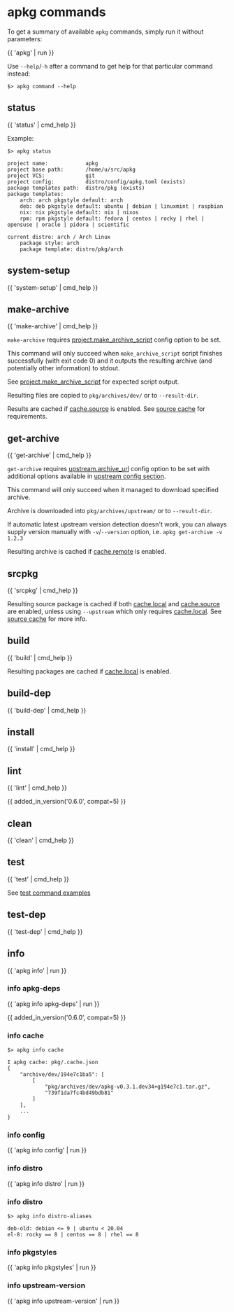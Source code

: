 # apkg commands

To get a summary of available `apkg` commands, simply run it without parameters:

{{ 'apkg' | run }}

Use `--help`/`-h` after a command to get help for that particular command instead:

```
$> apkg command --help
```

## status

{{ 'status' | cmd_help }}

Example:

```
$> apkg status

project name:            apkg
project base path:       /home/u/src/apkg
project VCS:             git
project config:          distro/config/apkg.toml (exists)
package templates path:  distro/pkg (exists)
package templates:
    arch: arch pkgstyle default: arch
    deb: deb pkgstyle default: ubuntu | debian | linuxmint | raspbian
    nix: nix pkgstyle default: nix | nixos
    rpm: rpm pkgstyle default: fedora | centos | rocky | rhel | opensuse | oracle | pidora | scientific

current distro: arch / Arch Linux
    package style: arch
    package template: distro/pkg/arch
```


## system-setup

{{ 'system-setup' | cmd_help }}


## make-archive

{{ 'make-archive' | cmd_help }}

`make-archive` requires
[project.make_archive_script](config.md#projectmake_archive_script)
config option to be set.

This command will only succeed when `make_archive_script` script finishes
successfully (with exit code 0) and it outputs the resulting archive (and
potentially other information) to stdout.

See
[project.make_archive_script](config.md#projectmake_archive_script)
for expected script output.

Resulting files are copied to `pkg/archives/dev/` or to `--result-dir`.

Results are cached if [cache.source](config.md#cachesource) is enabled. See
[source cache](cache.md#source-cache) for requirements.


## get-archive

{{ 'get-archive' | cmd_help }}

`get-archive` requires
[upstream.archive_url](config.md#upstreamarchive_url)
config option to be set with additional options available in
[upstream config section](config.md#upstream).

This command will only succeed when it managed to download specified archive.

Archive is downloaded into `pkg/archives/upstream/` or to `--result-dir`.

If automatic latest upstream version detection doesn't work,
you can always supply version manually with `-v`/`--version` option,
i.e. `apkg get-archive -v 1.2.3`

Resulting archive is cached if [cache.remote](config.md#cacheremote)
is enabled.


## srcpkg

{{ 'srcpkg' | cmd_help }}

Resulting source package is cached if both [cache.local](config.md#cachelocal) and
[cache.source](config.md#cachesource) are enabled, unless using `--upstream`
which only requires [cache.local](config.md#cachelocal).
See [source cache](cache.md#source-cache) for more info.

## build

{{ 'build' | cmd_help }}

Resulting packages are cached if [cache.local](config.md#cachelocal) is enabled.

## build-dep

{{ 'build-dep' | cmd_help }}


## install

{{ 'install' | cmd_help }}


## lint

{{ 'lint' | cmd_help }}

{{ added_in_version('0.6.0', compat=5) }}


## clean

{{ 'clean' | cmd_help }}


## test

{{ 'test' | cmd_help }}

See [test command examples](test.md#test-command-examples)


## test-dep

{{ 'test-dep' | cmd_help }}


## info

{{ 'apkg info' | run }}


### info apkg-deps

{{ 'apkg info apkg-deps' | run }}

{{ added_in_version('0.6.0', compat=5) }}

### info cache

```
$> apkg info cache

I apkg cache: pkg/.cache.json
{
    "archive/dev/194e7c1ba5": [
        [
            "pkg/archives/dev/apkg-v0.3.1.dev34+g194e7c1.tar.gz",
            "739f1da7fc4bd49bdb81"
        ]
    ],
    ...
}
```

### info config

{{ 'apkg info config' | run }}

### info distro

{{ 'apkg info distro' | run }}

### info distro

```
$> apkg info distro-aliases

deb-old: debian <= 9 | ubuntu < 20.04
el-8: rocky == 8 | centos == 8 | rhel == 8
```

### info pkgstyles

{{ 'apkg info pkgstyles' | run }}

### info upstream-version

{{ 'apkg info upstream-version' | run }}
